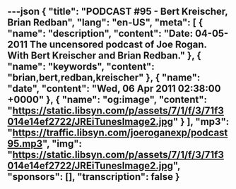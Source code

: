 ---json
{
  "title": "PODCAST #95 - Bert Kreischer, Brian Redban",
  "lang": "en-US",
  "meta": [
    {
      "name": "description",
      "content": "Date: 04-05-2011 The uncensored podcast of Joe Rogan. With Bert Kreischer and Brian Redban."
    },
    {
      "name": "keywords",
      "content": "brian,bert,redban,kreischer"
    },
    {
      "name": "date",
      "content": "Wed, 06 Apr 2011 02:38:00 +0000"
    },
    {
      "name": "og:image",
      "content": "https://static.libsyn.com/p/assets/7/1/f/3/71f3014e14ef2722/JREiTunesImage2.jpg"
    }
  ],
  "mp3": "https://traffic.libsyn.com/joeroganexp/podcast95.mp3",
  "img": "https://static.libsyn.com/p/assets/7/1/f/3/71f3014e14ef2722/JREiTunesImage2.jpg",
  "sponsors": [],
  "transcription": false
}
---
<episode-header />

<timemark seconds="0" />

<transcribe-call-to-action />

<episode-footer />
